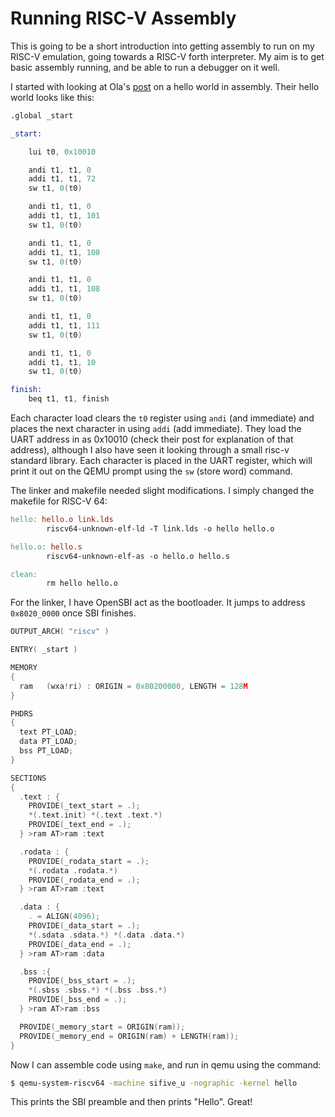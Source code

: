 # Running RISC-V Assembly

This is going to be a short introduction into getting assembly to run on my RISC-V emulation, going towards a RISC-V forth interpreter. My aim is to get basic assembly running, and be able to run a debugger on it well.

I started with looking at Ola's [post](https://theintobooks.wordpress.com/2019/12/28/hello-world-on-risc-v-with-qemu/) on a hello world in assembly. Their hello world looks like this:

```asm
.global _start

_start:

    lui t0, 0x10010

    andi t1, t1, 0
    addi t1, t1, 72
    sw t1, 0(t0)

    andi t1, t1, 0
    addi t1, t1, 101
    sw t1, 0(t0)

    andi t1, t1, 0
    addi t1, t1, 108
    sw t1, 0(t0)

    andi t1, t1, 0
    addi t1, t1, 108
    sw t1, 0(t0)

    andi t1, t1, 0
    addi t1, t1, 111
    sw t1, 0(t0)

    andi t1, t1, 0
    addi t1, t1, 10
    sw t1, 0(t0)

finish:
    beq t1, t1, finish
```

Each character load clears the `t0` register using `andi` (and immediate) and places the next character in using `addi` (add immediate). They load the UART address in as 0x10010 (check their post for explanation of that address), although I also have seen it looking through a small risc-v standard library. Each character is placed in the UART register, which will print it out on the QEMU prompt using the `sw` (store word) command.

The linker and makefile needed slight modifications. I simply changed the makefile for RISC-V 64:

```makefile
hello: hello.o link.lds
        riscv64-unknown-elf-ld -T link.lds -o hello hello.o

hello.o: hello.s
        riscv64-unknown-elf-as -o hello.o hello.s

clean:
        rm hello hello.o
```

For the linker, I have OpenSBI act as the bootloader. It jumps to address `0x8020_0000` once SBI finishes.

```c
OUTPUT_ARCH( "riscv" )

ENTRY( _start )

MEMORY
{
  ram   (wxa!ri) : ORIGIN = 0x80200000, LENGTH = 128M
}

PHDRS
{
  text PT_LOAD;
  data PT_LOAD;
  bss PT_LOAD;
}

SECTIONS
{
  .text : {
    PROVIDE(_text_start = .);
    *(.text.init) *(.text .text.*)
    PROVIDE(_text_end = .);
  } >ram AT>ram :text

  .rodata : {
    PROVIDE(_rodata_start = .);
    *(.rodata .rodata.*)
    PROVIDE(_rodata_end = .);
  } >ram AT>ram :text

  .data : {
    . = ALIGN(4096);
    PROVIDE(_data_start = .);
    *(.sdata .sdata.*) *(.data .data.*)
    PROVIDE(_data_end = .);
  } >ram AT>ram :data

  .bss :{
    PROVIDE(_bss_start = .);
    *(.sbss .sbss.*) *(.bss .bss.*)
    PROVIDE(_bss_end = .);
  } >ram AT>ram :bss

  PROVIDE(_memory_start = ORIGIN(ram));
  PROVIDE(_memory_end = ORIGIN(ram) + LENGTH(ram));
}
```

Now I can assemble code using `make`, and run in qemu using the command:

```bash
$ qemu-system-riscv64 -machine sifive_u -nographic -kernel hello
```

This prints the SBI preamble and then prints "Hello". Great!
